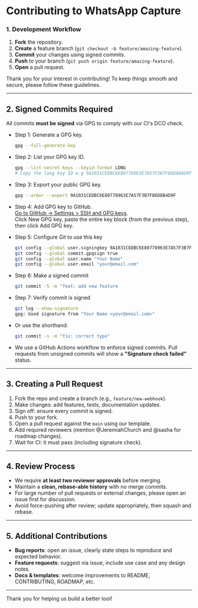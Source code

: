 # Contributing to WhatsApp Capture

### 1. Development Workflow
1. **Fork** the repository.
2. **Create** a feature branch (`git checkout -b feature/amazing-feature`).
3. **Commit** your changes using signed commits.
4. **Push** to your branch (`git push origin feature/amazing-feature`).
5. **Open** a pull request.

Thank you for your interest in contributing! To keep things smooth and secure, please follow these guidelines.

---

## 2. Signed Commits Required

All commits **must be signed** via GPG to comply with our CI's DCO check.
- Step 1: Generate a GPG key.
    ```bash
    gpg --full-generate-key
    ```
- Step 2: List your GPG key ID.
    ```bash
    gpg --list-secret-keys --keyid-format LONG
    # Copy the long key ID e.g 9A1031CEDBC6E80778963E7A57F3B7F86D8B4D9F
    ```
- Step 3: Export your public GPG key.
    ```bash
    gpg --armor --export 9A1031CEDBC6E80778963E7A57F3B7F86D8B4D9F
    ```
- Step 4: Add GPG key to GitHub.  
    [Go to GitHub → Settings > SSH and GPG keys](https://github.com/settings/keys).  
    Click New GPG key, paste the entire key block (from the previous step), then click Add GPG key. 
- Step 5: Configure Git to use this key
    ```bash
    git config --global user.signingkey 9A1031CEDBC6E80778963E7A57F3B7F86D8B4D9F
    git config --global commit.gpgsign true
    git config --global user.name "Your Name"
    git config --global user.email "your@email.com"
    ```
- Step 6: Make a signed commit
    ```bash
    git commit -S -m "feat: add new feature
    ```
- Step 7: Verify commit is signed
    ```bash
    git log --show-signature
    gpg: Good signature from "Your Name <your@email.com>"
    ```
- Or use the shorthand:
    ```bash
    git commit -s -m "fix: correct typo"
    ```

- We use a GitHub Actions workflow to enforce signed commits. Pull requests from unsigned commits will show a **"Signature check failed"** status.

---

## 3. Creating a Pull Request

1. Fork the repo and create a branch (e.g., `feature/new-webhook`).
2. Make changes: add features, tests, documentation updates.
3. Sign off: ensure every commit is signed.
4. Push to your fork.
5. Open a pull request against the `main` using our template.
6. Add required reviewers (mention @JeremiahChurch and @sasha for roadmap changes).
7. Wait for CI: it must pass (including signature check).

---

## 4. Review Process

- We require **at least two reviewer approvals** before merging.
- Maintain a **clean, rebase-able history** with no merge commits.
- For large number of pull requests or external changes, please open an issue first for discussion.
- Avoid force-pushing after review; update appropriately, then squash and rebase.

---

## 5. Additional Contributions

- **Bug reports**: open an issue, clearly state steps to reproduce and expected behavior.
- **Feature requests**: suggest via issue, include use case and any design notes.
- **Docs & templates**: welcome improvements to README, CONTRIBUTING, ROADMAP, etc.

---

Thank you for helping us build a better tool!
